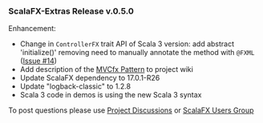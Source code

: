 ### ScalaFX-Extras Release v.0.5.0

Enhancement:

* Change in `ControllerFX` trait API of Scala 3 version: add abstract 'initialize()' removing need to manually annotate
  the method with `@FXML` ([Issue #14])
* Add description of the [MVCfx Pattern] to project wiki
* Update ScalaFX dependency to 17.0.1-R26
* Update "logback-classic" to 1.2.8
* Scala 3 code in demos is using the new Scala 3 syntax

To post questions please use [Project Discussions][Discussions] or [ScalaFX Users Group][scalafx-users]

[scalafx-users]: https://groups.google.com/forum/#!forum/scalafx-users

[Discussions]: https://github.com/scalafx/scalafx-extras/discussions

[MVCfx Pattern]: https://github.com/scalafx/scalafx-extras/wiki/MVCfx-Pattern

[Issue #14]: https://github.com/scalafx/scalafx-extras/issues/14

